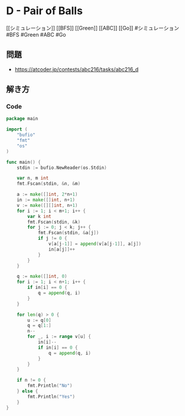 # D - Pair of Balls
[[シミュレーション]] [[BFS]] [[Green]] [[ABC]] [[Go]]
#シミュレーション #BFS #Green #ABC #Go 

## 問題
- https://atcoder.jp/contests/abc216/tasks/abc216_d

## 解き方
### Code
```go
package main

import (
	"bufio"
	"fmt"
	"os"
)

func main() {
	stdin := bufio.NewReader(os.Stdin)

	var n, m int
	fmt.Fscan(stdin, &n, &m)

	a := make([]int, 2*n+1)
	in := make([]int, n+1)
	v := make([][]int, n+1)
	for i := 1; i < m+1; i++ {
		var k int
		fmt.Fscan(stdin, &k)
		for j := 0; j < k; j++ {
			fmt.Fscan(stdin, &a[j])
			if j != 0 {
				v[a[j-1]] = append(v[a[j-1]], a[j])
				in[a[j]]++
			}
		}
	}

	q := make([]int, 0)
	for i := 1; i < n+1; i++ {
		if in[i] == 0 {
			q = append(q, i)
		}
	}

	for len(q) > 0 {
		u := q[0]
		q = q[1:]
		n--
		for _, i := range v[u] {
			in[i]--
			if in[i] == 0 {
				q = append(q, i)
			}
		}
	}

	if n != 0 {
		fmt.Println("No")
	} else {
		fmt.Println("Yes")
	}
}
```